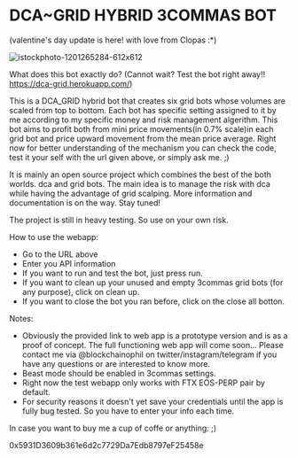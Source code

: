 # DCA~GRID HYBRID 3COMMAS BOT
(valentine's day update is here! with love from Clopas :*)

![istockphoto-1201265284-612x612](https://user-images.githubusercontent.com/95540919/153899254-b3f0b837-ca06-4e96-b1bf-c0aeac46d709.jpg)

What does this bot exactly do?
(Cannot wait? Test the bot right away!! https://dca-grid.herokuapp.com/)

This is a DCA_GRID hybrid bot that creates six grid bots whose volumes are scaled from top to bottom. Each bot has specific setting assigned to it by me according to my specific money and risk management algerithm. This bot aims to profit both from mini price movements(in 0.7% scale)in each grid bot and price upward movement from the mean price average.
Right now for better understanding of the mechanism you can check the code, test it your self with the url given above, or simply ask me. ;)

It is mainly an open source project which combines the best of the both worlds. dca and grid bots. The main idea is to manage the risk with dca while having the advantage of grid scalping. More information and documentation is on the way. Stay tuned!

The project is still in heavy testing. So use on your own risk.

How to use the webapp:

* Go to the URL above
* Enter you API information
* If you want to run and test the bot, just press run.
* If you want to clean up your unused and empty 3commas grid bots (for any purpose), click on clean up.
* If you want to close the bot you ran before, click on the close all botton.

Notes:
* Obviously the provided link to web app is a prototype version and is as a proof of concept. The full functioning web app will come soon... Please contact me via @blockchainophil on twitter/instagram/telegram if you have any questions or are interested to know more.
* Beast mode should be enabled in 3commas settings.
* Right now the test webapp only works with FTX EOS-PERP pair by default.
* For security reasons it doesn't yet save your credentials until the app is fully bug tested. So you have to enter your info each time.

In case you want to buy me a cup of coffe or anything: ;)

0x5931D3609b361e6d2c7729Da7Edb8797eF25458e
